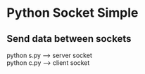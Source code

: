 # Python Socket Simple

## Send data between sockets
python s.py --> server socket  
python c.py --> client socket  